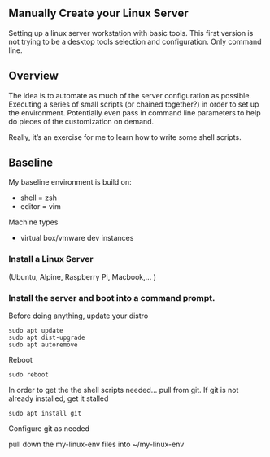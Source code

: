 ## Manually Create your Linux Server
Setting up a linux server workstation with basic tools.
This first version is not trying to be a desktop tools selection and configuration. Only command line.

## Overview

The idea is to automate as much of the server configuration as possible. Executing a series of small scripts (or chained together?) in order to set up the environment. Potentially even pass in command line parameters to help do pieces of the customization on demand.

Really, it’s an exercise for me to learn how to write some shell scripts.

## Baseline 

My baseline environment is build on:
* shell = zsh
* editor = vim

Machine types
* virtual box/vmware dev instances

### Install a Linux Server
(Ubuntu, Alpine, Raspberry Pi, Macbook,... )

### Install the server and boot into a command prompt. 

Before doing anything, update your distro

```shell
sudo apt update 
sudo apt dist-upgrade
sudo apt autoremove
```

Reboot
```shell
sudo reboot
``` 

In order to get the the shell scripts needed… pull from git. If git is not already installed, get it stalled 

```shell
sudo apt install git
```

Configure git as needed

pull down the my-linux-env files into ~/my-linux-env

```shell

```

